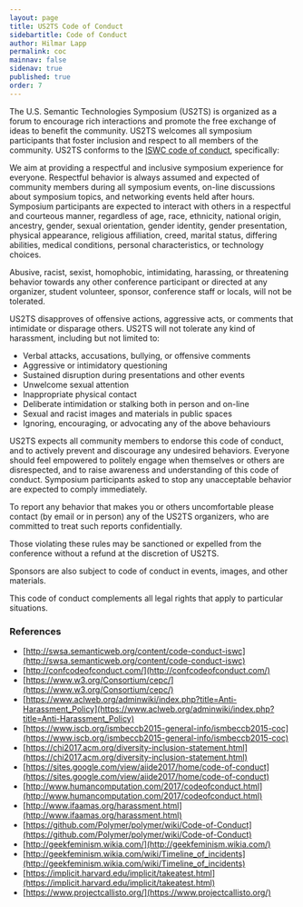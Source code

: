 ```yaml
---
layout: page
title: US2TS Code of Conduct
sidebartitle: Code of Conduct
author: Hilmar Lapp
permalink: coc
mainnav: false
sidenav: true
published: true
order: 7
---
```


The U.S. Semantic Technologies Symposium (US2TS) is organized as a forum to encourage rich interactions and promote the free exchange of ideas to benefit the community. US2TS welcomes all symposium participants that foster inclusion and respect to all members of the community. US2TS conforms to the [ISWC code of conduct](http://swsa.semanticweb.org/content/code-conduct-iswc), specifically:

We aim at providing a respectful and inclusive symposium experience for everyone. Respectful behavior is always assumed and expected of community members during all symposium events, on-line discussions about symposium topics, and networking events held after hours. Symposium participants are expected to interact with others in a respectful and courteous manner, regardless of age, race, ethnicity, national origin, ancestry, gender, sexual orientation, gender identity, gender presentation, physical appearance, religious affiliation, creed, marital status, differing abilities, medical conditions, personal characteristics, or technology choices.

Abusive, racist, sexist, homophobic, intimidating, harassing, or threatening behavior towards any other conference participant or directed at any organizer, student volunteer, sponsor, conference staff or locals, will not be tolerated.

US2TS disapproves of offensive actions, aggressive acts, or comments that intimidate or disparage others. US2TS will not tolerate any kind of harassment, including but not limited to:

- Verbal attacks, accusations, bullying, or offensive comments
- Aggressive or intimidatory questioning
- Sustained disruption during presentations and other events
- Unwelcome sexual attention
- Inappropriate physical contact
- Deliberate intimidation or stalking both in person and on-line
- Sexual and racist images and materials in public spaces
- Ignoring, encouraging, or advocating any of the above behaviours

US2TS expects all community members to endorse this code of conduct, and to actively prevent and discourage any undesired behaviors. Everyone should feel empowered to politely engage when themselves or others are disrespected, and to raise awareness and understanding of this code of conduct. Symposium participants asked to stop any unacceptable behavior are expected to comply immediately.

To report any behavior that makes you or others uncomfortable please contact (by email or in person) any of the US2TS organizers, who are committed to treat such reports confidentially.

Those violating these rules may be sanctioned or expelled from the conference without a refund at the discretion of US2TS.

Sponsors are also subject to code of conduct in events, images, and other materials.

This code of conduct complements all legal rights that apply to particular situations.

### References

- [http://swsa.semanticweb.org/content/code-conduct-iswc](http://swsa.semanticweb.org/content/code-conduct-iswc)
- [http://confcodeofconduct.com/](http://confcodeofconduct.com/)
- [https://www.w3.org/Consortium/cepc/](https://www.w3.org/Consortium/cepc/)
- [https://www.aclweb.org/adminwiki/index.php?title=Anti-Harassment_Policy](https://www.aclweb.org/adminwiki/index.php?title=Anti-Harassment_Policy)
- [https://www.iscb.org/ismbeccb2015-general-info/ismbeccb2015-coc](https://www.iscb.org/ismbeccb2015-general-info/ismbeccb2015-coc)
- [https://chi2017.acm.org/diversity-inclusion-statement.html](https://chi2017.acm.org/diversity-inclusion-statement.html)
- [https://sites.google.com/view/aiide2017/home/code-of-conduct](https://sites.google.com/view/aiide2017/home/code-of-conduct)
- [http://www.humancomputation.com/2017/codeofconduct.html](http://www.humancomputation.com/2017/codeofconduct.html)
- [http://www.ifaamas.org/harassment.html](http://www.ifaamas.org/harassment.html)
- [https://github.com/Polymer/polymer/wiki/Code-of-Conduct](https://github.com/Polymer/polymer/wiki/Code-of-Conduct)
- [http://geekfeminism.wikia.com/](http://geekfeminism.wikia.com/)
- [http://geekfeminism.wikia.com/wiki/Timeline_of_incidents](http://geekfeminism.wikia.com/wiki/Timeline_of_incidents)
- [https://implicit.harvard.edu/implicit/takeatest.html](https://implicit.harvard.edu/implicit/takeatest.html)
- [https://www.projectcallisto.org/](https://www.projectcallisto.org/)

